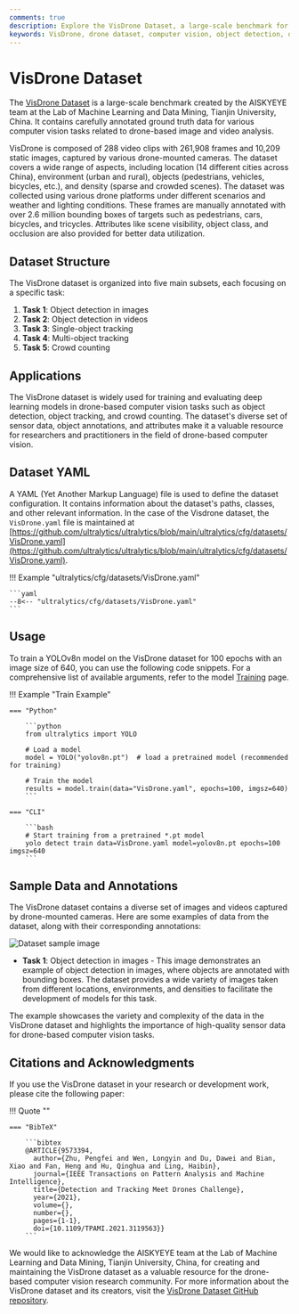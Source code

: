 ```yaml
---
comments: true
description: Explore the VisDrone Dataset, a large-scale benchmark for drone-based image and video analysis with over 2.6 million annotations for objects like pedestrians and vehicles.
keywords: VisDrone, drone dataset, computer vision, object detection, object tracking, crowd counting, machine learning, deep learning
---
```


# VisDrone Dataset

The [VisDrone Dataset](https://github.com/VisDrone/VisDrone-Dataset) is a large-scale benchmark created by the AISKYEYE team at the Lab of Machine Learning and Data Mining, Tianjin University, China. It contains carefully annotated ground truth data for various computer vision tasks related to drone-based image and video analysis.

VisDrone is composed of 288 video clips with 261,908 frames and 10,209 static images, captured by various drone-mounted cameras. The dataset covers a wide range of aspects, including location (14 different cities across China), environment (urban and rural), objects (pedestrians, vehicles, bicycles, etc.), and density (sparse and crowded scenes). The dataset was collected using various drone platforms under different scenarios and weather and lighting conditions. These frames are manually annotated with over 2.6 million bounding boxes of targets such as pedestrians, cars, bicycles, and tricycles. Attributes like scene visibility, object class, and occlusion are also provided for better data utilization.

## Dataset Structure

The VisDrone dataset is organized into five main subsets, each focusing on a specific task:

1. **Task 1**: Object detection in images
2. **Task 2**: Object detection in videos
3. **Task 3**: Single-object tracking
4. **Task 4**: Multi-object tracking
5. **Task 5**: Crowd counting

## Applications

The VisDrone dataset is widely used for training and evaluating deep learning models in drone-based computer vision tasks such as object detection, object tracking, and crowd counting. The dataset's diverse set of sensor data, object annotations, and attributes make it a valuable resource for researchers and practitioners in the field of drone-based computer vision.

## Dataset YAML

A YAML (Yet Another Markup Language) file is used to define the dataset configuration. It contains information about the dataset's paths, classes, and other relevant information. In the case of the Visdrone dataset, the `VisDrone.yaml` file is maintained at [https://github.com/ultralytics/ultralytics/blob/main/ultralytics/cfg/datasets/VisDrone.yaml](https://github.com/ultralytics/ultralytics/blob/main/ultralytics/cfg/datasets/VisDrone.yaml).

!!! Example "ultralytics/cfg/datasets/VisDrone.yaml"

    ```yaml
    --8<-- "ultralytics/cfg/datasets/VisDrone.yaml"
    ```

## Usage

To train a YOLOv8n model on the VisDrone dataset for 100 epochs with an image size of 640, you can use the following code snippets. For a comprehensive list of available arguments, refer to the model [Training](../../modes/train.md) page.

!!! Example "Train Example"

    === "Python"

        ```python
        from ultralytics import YOLO

        # Load a model
        model = YOLO("yolov8n.pt")  # load a pretrained model (recommended for training)

        # Train the model
        results = model.train(data="VisDrone.yaml", epochs=100, imgsz=640)
        ```

    === "CLI"

        ```bash
        # Start training from a pretrained *.pt model
        yolo detect train data=VisDrone.yaml model=yolov8n.pt epochs=100 imgsz=640
        ```

## Sample Data and Annotations

The VisDrone dataset contains a diverse set of images and videos captured by drone-mounted cameras. Here are some examples of data from the dataset, along with their corresponding annotations:

![Dataset sample image](https://user-images.githubusercontent.com/26833433/238217600-df0b7334-4c9e-4c77-81a5-c70cd33429cc.jpg)

- **Task 1**: Object detection in images - This image demonstrates an example of object detection in images, where objects are annotated with bounding boxes. The dataset provides a wide variety of images taken from different locations, environments, and densities to facilitate the development of models for this task.

The example showcases the variety and complexity of the data in the VisDrone dataset and highlights the importance of high-quality sensor data for drone-based computer vision tasks.

## Citations and Acknowledgments

If you use the VisDrone dataset in your research or development work, please cite the following paper:

!!! Quote ""

    === "BibTeX"

        ```bibtex
        @ARTICLE{9573394,
          author={Zhu, Pengfei and Wen, Longyin and Du, Dawei and Bian, Xiao and Fan, Heng and Hu, Qinghua and Ling, Haibin},
          journal={IEEE Transactions on Pattern Analysis and Machine Intelligence},
          title={Detection and Tracking Meet Drones Challenge},
          year={2021},
          volume={},
          number={},
          pages={1-1},
          doi={10.1109/TPAMI.2021.3119563}}
        ```

We would like to acknowledge the AISKYEYE team at the Lab of Machine Learning and Data Mining, Tianjin University, China, for creating and maintaining the VisDrone dataset as a valuable resource for the drone-based computer vision research community. For more information about the VisDrone dataset and its creators, visit the [VisDrone Dataset GitHub repository](https://github.com/VisDrone/VisDrone-Dataset).